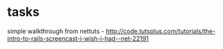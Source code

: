 tasks
=====

simple walkthrough from nettuts - http://code.tutsplus.com/tutorials/the-intro-to-rails-screencast-i-wish-i-had--net-22191
